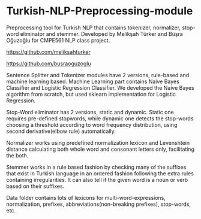 # Turkish-NLP-Preprocessing-module
Preprocessing tool for Turkish NLP that contains tokenizer, normalizer, stop-word eliminator and stemmer.
Developed by Melikşah Türker and Büşra Oğuzoğlu for CMPE561 NLP class project.

https://github.com/meliksahturker

https://github.com/busraoguzoglu

Sentence Splitter and Tokenizer modules have 2 versions, rule-based and machine learning based. Machine Learning part contains Naive Bayes Classifier and Logistic Regression Classifier. We developed the Naive Bayes algorithm from scratch, but used sklearn implementation for Logistic Regression.

Stop-Word eliminator has 2 versions, static and dynamic. Static one requires pre-defined stopwords, while dynamic one detects the stop-words choosing a threshold according to word frequency distribution, using second derivative(elbow rule) automatically.

Normalizer works using predefined normalization lexicon and Levenshtein distance calculating both whole word and consonant letters only, facilitating the both.

Stemmer works in a rule based fashion by checking many of the suffixes that exist in Turkish language in an ordered fashion following the extra rules containing irregularities. It can also tell if the given word is a noun or verb based on their suffixes.

Data folder contains lots of lexicons for multi-word-expressions, normalization, prefixes, abbreviations(non-breaking prefixes), stop-words, etc.
